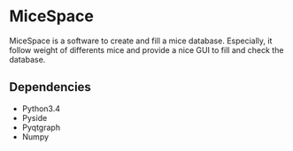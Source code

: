 # MiceSpace

MiceSpace is a software to create and fill a mice database. Especially, it follow weight of differents mice and provide a nice GUI to fill and check the database.

## Dependencies
 - Python3.4
 - Pyside
 - Pyqtgraph
 - Numpy
